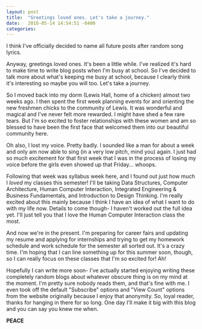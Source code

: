```yaml
---
layout: post
title:  "Greetings loved ones. Let's take a journey."
date:   2016-05-14 14:54:51 -0400
categories:
---
```


I think I've officially decided to name all future posts after random song lyrics.

Anyway, greetings loved ones. It's been a little while. I've realized it's hard to make time to write blog posts when I'm busy at school. So I've decided to talk more about what's keeping me busy at school, because I clearly think it's interesting so maybe you will too. Let's take a journey.

So I moved back into my dorm (Lewis Hall, home of a chicken) almost two weeks ago. I then spent the first week planning events for and orienting the new freshmen chicks to the community of Lewis. It was wonderful and magical and I've never felt more rewarded. I might have shed a few rare tears. But I'm so excited to foster relationships with these women and am so blessed to have been the first face that welcomed them into our beautiful community here.

Oh also, I lost my voice. Pretty badly. I sounded like a man for about a week and only am now able to sing (in a very low pitch, mind you) again. I just had so much excitement for that first week that I was in the process of losing my voice before the girls even showed up that Friday... whoops.

Following that week was syllabus week here, and I found out just how much I *loved* my classes this semester! I'll be taking Data Structures, Computer Architecture, Human Computer Interaction, Integrated Engineering & Business Fundamentals, and Introduction to Design Thinking. I'm really excited about this mainly because I think I have an idea of what I want to do with my life now. Details to come though- I haven't worked out the full idea yet. I'll just tell you that I love the Human Computer Interaction class the most.

And now we're in the present. I'm preparing for career fairs and updating my resume and applying for internships and trying to get my homework schedule and work schedule for the semester all sorted out. It's a crazy time. I'm hoping that I can line something up for this summer soon, though, so I can really focus on these classes that I'm so excited for! Ah!

Hopefully I can write more soon- I've actually started enjoying writing these completely random blogs about whatever obscure thing is on my mind at the moment. I'm pretty sure nobody reads them, and that's fine with me. I even took off the default "Subscribe" options and "View Count" options from the website originally because I enjoy that anonymity. So, loyal reader, thanks for hanging in there for so long. One day I'll make it big with this blog and you can say you knew me when.

**PEACE** 